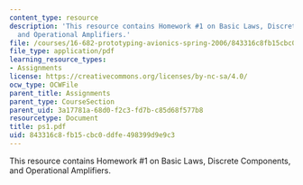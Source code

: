 ```yaml
---
content_type: resource
description: 'This resource contains Homework #1 on Basic Laws, Discrete Components,
  and Operational Amplifiers.'
file: /courses/16-682-prototyping-avionics-spring-2006/843316c8fb15cbc0ddfe498399d9e9c3_ps1.pdf
file_type: application/pdf
learning_resource_types:
- Assignments
license: https://creativecommons.org/licenses/by-nc-sa/4.0/
ocw_type: OCWFile
parent_title: Assignments
parent_type: CourseSection
parent_uid: 3a17781a-68d0-f2c3-fd7b-c85d68f577b8
resourcetype: Document
title: ps1.pdf
uid: 843316c8-fb15-cbc0-ddfe-498399d9e9c3
---
```

This resource contains Homework #1 on Basic Laws, Discrete Components, and Operational Amplifiers.